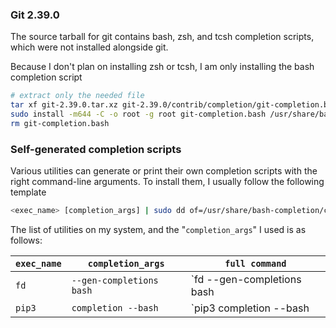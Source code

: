 ### Git 2.39.0

The source tarball for git contains bash, zsh, and tcsh completion scripts, which were not installed alongside git.

Because I don't plan on installing zsh or tcsh, I am only installing the bash completion script

```sh
# extract only the needed file
tar xf git-2.39.0.tar.xz git-2.39.0/contrib/completion/git-completion.bash --strip-components=3
sudo install -m644 -C -o root -g root git-completion.bash /usr/share/bash-completion/completions/git
rm git-completion.bash
```

### Self-generated completion scripts

Various utilities can generate or print their own completion scripts with the right command-line arguments. To install them, I usually follow the following template

```sh
<exec_name> [completion_args] | sudo dd of=/usr/share/bash-completion/completions/<exec-name>
```

The list of utilities on my system, and the "`completion_args`" I used is as follows:

`exec_name` | `completion_args`        | `full command`
------------|--------------------------|------------------------------------------------------------------------------------
`fd`        | `--gen-completions bash` | `fd --gen-completions bash | sudo dd of=/usr/share/bash-completion/completions/fd`
`pip3`      | `completion --bash`      | `pip3 completion --bash | sudo dd of=/usr/share/bash-completion/completions/pip3`

